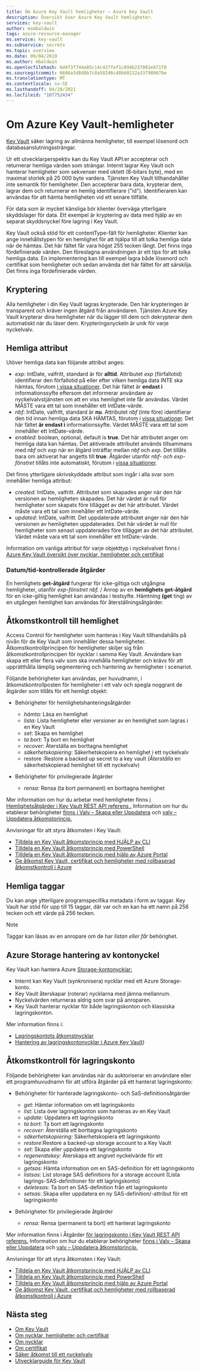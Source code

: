 ```yaml
---
title: Om Azure Key Vault hemligheter – Azure Key Vault
description: Översikt över Azure Key Vault hemligheter.
services: key-vault
author: msmbaldwin
tags: azure-resource-manager
ms.service: key-vault
ms.subservice: secrets
ms.topic: overview
ms.date: 09/04/2019
ms.author: mbaldwin
ms.openlocfilehash: 6d4f3f744a85c14c42ffef1c894b237081e871f8
ms.sourcegitcommit: 6686a3d8d8b7c8a582d6c40b60232a33798067be
ms.translationtype: MT
ms.contentlocale: sv-SE
ms.lasthandoff: 04/20/2021
ms.locfileid: "107752434"
---
```

# <a name="about-azure-key-vault-secrets"></a>Om Azure Key Vault-hemligheter

[Key Vault](../general/overview.md) säker lagring av allmänna hemligheter, till exempel lösenord och databasanslutningssträngar.

Ur ett utvecklarperspektiv kan du Key Vault API:er accepterar och returnerar hemliga värden som strängar. Internt lagrar Key Vault och hanterar hemligheter som sekvenser med oktett (8-bitars byte), med en maximal storlek på 25 000 byte vardera. Tjänsten Key Vault tillhandahåller inte semantik för hemligheter. Den accepterar bara data, krypterar dem, lagrar dem och returnerar en hemlig identifierare ("id"). Identifieraren kan användas för att hämta hemligheten vid ett senare tillfälle.  

För data som är mycket känsliga bör klienter överväga ytterligare skyddslager för data. Ett exempel är kryptering av data med hjälp av en separat skyddsnyckel före lagring i Key Vault.  

Key Vault också stöd för ett contentType-fält för hemligheter. Klienter kan ange innehållstypen för en hemlighet för att hjälpa till att tolka hemliga data när de hämtas. Det här fältet får vara högst 255 tecken långt. Det finns inga fördefinierade värden. Den föreslagna användningen är ett tips för att tolka hemliga data. En implementering kan till exempel lagra både lösenord och certifikat som hemligheter och sedan använda det här fältet för att särskilja. Det finns inga fördefinierade värden.  

## <a name="encryption"></a>Kryptering

Alla hemligheter i din Key Vault lagras krypterade. Den här krypteringen är transparent och kräver ingen åtgärd från användaren. Tjänsten Azure Key Vault krypterar dina hemligheter när du lägger till dem och dekrypterar dem automatiskt när du läser dem. Krypteringsnyckeln är unik för varje nyckelvalv.

## <a name="secret-attributes"></a>Hemliga attribut

Utöver hemliga data kan följande attribut anges:  

- *exp:* IntDate, valfritt, standard är för **alltid**. Attributet *exp* (förfallotid) identifierar den förfallotid på eller efter vilken hemliga data INTE ska hämtas, förutom [i vissa situationer](#date-time-controlled-operations). Det här fältet är **endast i** informationssyfte eftersom det informerar användare av nyckelvalvstjänsten om att en viss hemlighet inte får användas. Värdet MÅSTE vara ett tal som innehåller ett IntDate-värde.   
- *nbf:* IntDate, valfritt, standard är **nu**. Attributet *nbf* (inte före) identifierar den tid innan hemliga data SKA HÄMTAS, förutom i [vissa situationer](#date-time-controlled-operations). Det här fältet **är endast i** informationssyfte. Värdet MÅSTE vara ett tal som innehåller ett IntDate-värde. 
- *enabled*: boolean, optional, default is **true**. Det här attributet anger om hemliga data kan hämtas. Det aktiverade attributet används tillsammans med *nbf* och *exp* när en åtgärd inträffar mellan *nbf* och *exp*. Det tillåts bara om aktiverat har angetts till **true**. Åtgärder utanför *nbf- och* *exp-fönstret* tillåts inte automatiskt, förutom i [vissa situationer](#date-time-controlled-operations).  

Det finns ytterligare skrivskyddade attribut som ingår i alla svar som innehåller hemliga attribut:  

- *created*: IntDate, valfritt. Attributet som skapades anger när den här versionen av hemligheten skapades. Det här värdet är null för hemligheter som skapats före tillägget av det här attributet. Värdet måste vara ett tal som innehåller ett IntDate-värde.  
- *updated*: IntDate, valfritt. Det uppdaterade attributet anger när den här versionen av hemligheten uppdaterades. Det här värdet är null för hemligheter som senast uppdaterades före tillägget av det här attributet. Värdet måste vara ett tal som innehåller ett IntDate-värde.

Information om vanliga attribut för varje objekttyp i nyckelvalvet finns i [Azure Key Vault översikt över nycklar, hemligheter och certifikat](../general/about-keys-secrets-certificates.md)

### <a name="date-time-controlled-operations"></a>Datum/tid-kontrollerade åtgärder

En hemlighets **get-åtgärd** fungerar för icke-giltiga och utgångna hemligheter, utanför *exp-fönstret nbf.*  /   Anrop av en **hemlighets get-åtgärd** för en icke-giltig hemlighet kan användas i testsyfte. Hämtning **(get** ting) av en utgången hemlighet kan användas för återställningsåtgärder.

## <a name="secret-access-control"></a>Åtkomstkontroll till hemlighet

Access Control för hemligheter som hanteras i Key Vault tillhandahålls på nivån för de Key Vault som innehåller dessa hemligheter. Åtkomstkontrollprincipen för hemligheter skiljer sig från åtkomstkontrollprincipen för nycklar i samma Key Vault. Användare kan skapa ett eller flera valv som ska innehålla hemligheter och krävs för att upprätthålla lämplig segmentering och hantering av hemligheter i scenariot.   

Följande behörigheter kan användas, per huvudnamn, i åtkomstkontrollposten för hemligheter i ett valv och spegla noggrant de åtgärder som tillåts för ett hemligt objekt:  

- Behörigheter för hemlighetshanteringsåtgärder
  - *hämta:* Läsa en hemlighet  
  - *lista:* Lista hemligheter eller versioner av en hemlighet som lagras i en Key Vault  
  - *set*: Skapa en hemlighet  
  - *ta bort:* Ta bort en hemlighet  
  - *recover*: Återställa en borttagna hemlighet
  - *säkerhetskopiering:* Säkerhetskopiera en hemlighet i ett nyckelvalv
  - restore :Restore a backed up secret to a key vault *(Återställa* en säkerhetskopierad hemlighet till ett nyckelvalv)

- Behörigheter för privilegierade åtgärder
  - *rensa:* Rensa (ta bort permanent) en borttagna hemlighet

Mer information om hur du arbetar med hemligheter finns [i Hemlighetsåtgärder i Key Vault REST API referens .](/rest/api/keyvault) Information om hur du etablerar behörigheter [finns i Valv – Skapa eller Uppdatera](/rest/api/keyvault/vaults/createorupdate) och [valv – Uppdatera åtkomstprincip.](/rest/api/keyvault/vaults/updateaccesspolicy) 

Anvisningar för att styra åtkomsten i Key Vault:
- [Tilldela en Key Vault åtkomstprincip med HJÄLP av CLI](../general/assign-access-policy-cli.md)
- [Tilldela en Key Vault åtkomstprincip med PowerShell](../general/assign-access-policy-powershell.md)
- [Tilldela en Key Vault åtkomstprincip med hjälp av Azure Portal](../general/assign-access-policy-portal.md)
- [Ge åtkomst Key Vault, certifikat och hemligheter med rollbaserad åtkomstkontroll i Azure](../general/rbac-guide.md)

## <a name="secret-tags"></a>Hemliga taggar  
Du kan ange ytterligare programspecifika metadata i form av taggar. Key Vault har stöd för upp till 15 taggar, där var och en kan ha ett namn på 256 tecken och ett värde på 256 tecken.  

>[!Note]
>Taggar kan läsas av en anropare om de har *listan eller* *får* behörighet.

## <a name="azure-storage-account-key-management"></a>Azure Storage hantering av kontonyckel

Key Vault kan hantera Azure [Storage-kontonycklar:](../../storage/common/storage-account-overview.md)

- Internt kan Key Vault (synkronisera) nycklar med ett Azure Storage-konto. 
- Key Vault återskapar (roterar) nycklarna med jämna mellanrum.
- Nyckelvärden returneras aldrig som svar på anroparen.
- Key Vault hanterar nycklar för både lagringskonton och klassiska lagringskonton.

Mer information finns i:
- [Lagringskontots åtkomstnycklar](../../storage/common/storage-account-keys-manage.md)
- [Hantering av lagringskontonycklar i Azure Key Vault](../secrets/overview-storage-keys.md))


## <a name="storage-account-access-control"></a>Åtkomstkontroll för lagringskonto

Följande behörigheter kan användas när du auktoriserar en användare eller ett programhuvudnamn för att utföra åtgärder på ett hanterat lagringskonto:  

- Behörigheter för hanterade lagringskonto- och SaS-definitionsåtgärder
  - *get*: Hämtar information om ett lagringskonto 
  - *list*: Lista över lagringskonton som hanteras av en Key Vault
  - *update*: Uppdatera ett lagringskonto
  - *ta bort:* Ta bort ett lagringskonto  
  - *recover*: Återställa ett borttagna lagringskonto
  - *säkerhetskopiering:* Säkerhetskopiera ett lagringskonto
  - *restore*:Restore a backed-up storage account to a Key Vault
  - *set*: Skapa eller uppdatera ett lagringskonto
  - *regeneratekey:* Återskapa ett angivet nyckelvärde för ett lagringskonto
  - *getsas*: Hämta information om en SAS-definition för ett lagringskonto
  - *listsas*: List storage SAS definitions for a storage account (Lista lagrings-SAS-definitioner för ett lagringskonto)
  - *deletesas:* Ta bort en SAS-definition från ett lagringskonto
  - *setsas*: Skapa eller uppdatera en ny SAS-definition/-attribut för ett lagringskonto

- Behörigheter för privilegierade åtgärder
  - *rensa:* Rensa (permanent ta bort) ett hanterat lagringskonto

Mer information finns i Åtgärder [för lagringskonto i Key Vault REST API referens.](/rest/api/keyvault) Information om hur du etablerar behörigheter [finns i Valv – Skapa eller Uppdatera](/rest/api/keyvault/vaults/createorupdate) och [valv – Uppdatera åtkomstprincip.](/rest/api/keyvault/vaults/updateaccesspolicy)

Anvisningar för att styra åtkomsten i Key Vault:
- [Tilldela en Key Vault åtkomstprincip med HJÄLP av CLI](../general/assign-access-policy-cli.md)
- [Tilldela en Key Vault åtkomstprincip med PowerShell](../general/assign-access-policy-powershell.md)
- [Tilldela en Key Vault åtkomstprincip med hjälp av Azure Portal](../general/assign-access-policy-portal.md)
- [Ge åtkomst Key Vault, certifikat och hemligheter med rollbaserad åtkomstkontroll i Azure](../general/rbac-guide.md)


## <a name="next-steps"></a>Nästa steg

- [Om Key Vault](../general/overview.md)
- [Om nycklar, hemligheter och certifikat](../general/about-keys-secrets-certificates.md)
- [Om nycklar](../keys/about-keys.md)
- [Om certifikat](../certificates/about-certificates.md)
- [Säker åtkomst till ett nyckelvalv](../general/security-overview.md)
- [Utvecklarguide för Key Vault](../general/developers-guide.md)